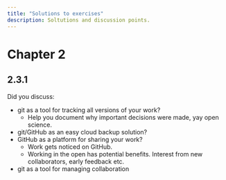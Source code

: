 ```yaml
---
title: "Solutions to exercises"
description: Soltutions and discussion points.
---
```


# Chapter 2

## 2.3.1 

Did you discuss:

* git as a tool for tracking all versions of your work?
  * Help you document why important decisions were made, yay open science.
* git/GitHub as an easy cloud backup solution?
* GitHub as a platform for sharing your work?
  * Work gets noticed on GitHub.
  * Working in the open has potential benefits. Interest from new collaborators, early feedback etc.
* git as a tool for managing collaboration
